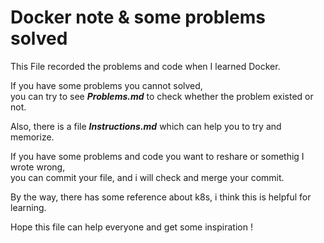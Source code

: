 # Docker note & some problems solved
This File recorded the problems and code when I learned Docker.</br>

If you have some problems you cannot solved,</br>
you can try to see ***Problems.md*** to check whether the problem existed or not. </br>

Also, there is a file ***Instructions.md*** which can help you to try and memorize.</br>

If you have some problems and code you want to reshare or somethig I wrote wrong,</br> 
you can commit your file, and i will check and merge your commit.</br>

By the way, there has some reference about k8s, i think this is helpful for learning.</br>

Hope this file can help everyone and get some inspiration !
